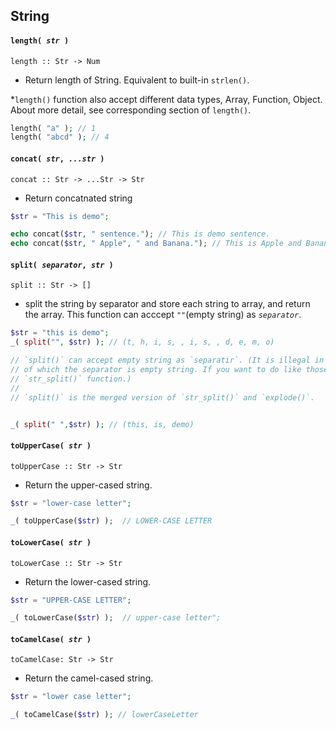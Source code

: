 <h2 id="string">String</h2>

#### `length( `*`str`*` )`
`length :: Str -> Num`
- Return length of String. Equivalent to built-in `strlen()`.

\*`length()` function also accept different data types, Array, Function, Object. About more detail, see corresponding section of `length()`.


```php
length( "a" ); // 1
length( "abcd" ); // 4
```


#### `concat( `*`str`*`, `*`...str`*` )`
`concat :: Str -> ...Str -> Str`
- Return concatnated string

```php
$str = "This is demo";

echo concat($str, " sentence."); // This is demo sentence.
echo concat($str, " Apple", " and Banana."); // This is Apple and Banana.
```


#### `split( `*`separator`*`, `*`str`*` )`
`split :: Str -> []`
- split the string by separator and store each string to array, and return the array. This function can acccept `""`(empty string) as *`separator`*.

```php
$str = "this is demo";
_( split("", $str) ); // (t, h, i, s, , i, s, , d, e, m, o)

// `split()` can accept empty string as `separatir`. (It is illegal in built-in `explode()` function
// of which the separator is empty string. If you want to do like those, instead you need to use 
// `str_split()` function.)
// 
// `split()` is the merged version of `str_split()` and `explode()`.


_( split(" ",$str) ); // (this, is, demo)
```



#### `toUpperCase( `*`str`*` )`
`toUpperCase :: Str -> Str`
- Return the upper-cased string.

```php
$str = "lower-case letter";

_( toUpperCase($str) );  // LOWER-CASE LETTER
```


#### `toLowerCase( `*`str`*` )`
`toLowerCase :: Str -> Str`
- Return the lower-cased string.

```php
$str = "UPPER-CASE LETTER";

_( toLowerCase($str) );  // upper-case letter";
```


#### `toCamelCase( `*`str`*` )`
`toCamelCase: Str -> Str`
- Return the camel-cased string.

```php
$str = "lower case letter";

_( toCamelCase($str) ); // lowerCaseLetter
```

